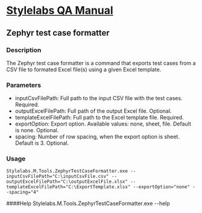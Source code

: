 # [Stylelabs QA Manual](../index)

## Zephyr test case formatter

### Description

The Zephyr test case formatter is a command that exports test cases from a CSV file to formated Excel file(s) using a given Excel template.

### Parameters
* inputCsvFilePath: Full path to the input CSV file with the test cases. Required.
* outputExcelFilePath: Full path of the output Excel file. Optional.
* templateExcelFilePath: Full path to the Excel template file. Required.
* exportOption: Export option. Available values: none, sheet, file. Default is none. Optional.
* spacing: Number of row spacing, when the export option is sheet. Default is 3. Optional.

### Usage
	Stylelabs.M.Tools.ZephyrTestCaseFormatter.exe --inputCsvFilePath="C:\inputCsvFile.csv" --outputExcelFilePath="C:\outputExcelFile.xlsx" --templateExcelFilePath="C:\ExportTemplate.xlsx" --exportOption="none" --spacing="4"
	
####Help
    Stylelabs.M.Tools.ZephyrTestCaseFormatter.exe --help

